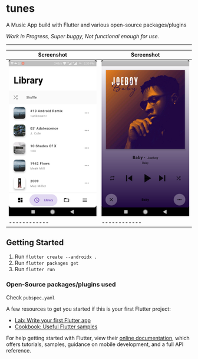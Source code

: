 # tunes

A Music App build with Flutter and various open-source packages/plugins

_Work in Progress, Super buggy, Not functional enough for use._

---

| Screenshot   | Screenshot   |
| ------------ | ------------ |
| <img src="https://github.com/newtonmunene99/tunes/blob/master/Screenshot1.png"> | <img src="https://github.com/newtonmunene99/tunes/blob/master/Screenshot2.png"> |
| ------------ | ------------ |

## Getting Started

1. Run `flutter create --androidx .`
2. Run `flutter packages get`
3. Run `flutter run`

### Open-Source packages/plugins used

Check `pubspec.yaml`

A few resources to get you started if this is your first Flutter project:

- [Lab: Write your first Flutter app](https://flutter.dev/docs/get-started/codelab)
- [Cookbook: Useful Flutter samples](https://flutter.dev/docs/cookbook)

For help getting started with Flutter, view their
[online documentation](https://flutter.dev/docs), which offers tutorials,
samples, guidance on mobile development, and a full API reference.
